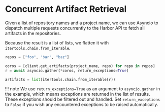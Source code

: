 # Concurrent Artifact Retrieval

Given a list of repository names and a project name, we can use Asyncio to dispatch multiple requests concurrently to the Harbor API to fetch all artifacts in the repositories.

Because the result is a list of lists, we flatten it with `itertools.chain.from_iterable`.

```py
repos = ["foo", "bar", "baz"]

coros = [client.get_artifacts(project_name, repo) for repo in repos]
r = await asyncio.gather(*coros, return_exceptions=True)

artifacts = list(itertools.chain.from_iterable(r))
```

!!! note
    We use `return_exceptions=True` as an argument to `asyncio.gather` in the example, which means exceptions are returned in the list of results. These exceptions should be filtered out and handled.
    Set `return_exceptions` to `False` if you wish any encountered exceptions to be raised automatically.
